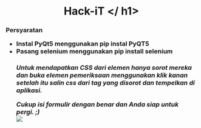 # <h1 align = "center"> Hack-iT </ h1>
<h3> Persyaratan </ h3>
<ul type = "square">
  <li> Instal PyQt5 menggunakan <b> pip instal PyQT5 </ b> </ li>
  <li> Pasang selenium menggunakan <b> pip install selenium </ b> </ li>
</ ul>
<h5> Untuk mendapatkan CSS dari elemen hanya sorot mereka dan buka elemen pemeriksaan menggunakan klik kanan setelah itu salin css dari tag yang disorot dan tempelkan di aplikasi. </ h5>
<p> Cukup isi formulir dengan benar dan Anda siap untuk pergi. ;) </ p>

<br>  
<img src = "https://ratansingh98.github.io/assets/images/Hack-IT.png"> </ img>

